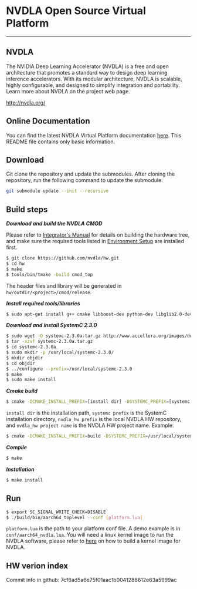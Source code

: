# NVDLA Open Source Virtual Platform
---

## NVDLA

The NVIDIA Deep Learning Accelerator (NVDLA) is a free and open architecture that promotes a standard way to design deep learning inference accelerators. With its modular architecture, NVDLA is scalable, highly configurable, and designed to simplify integration and portability. Learn more about NVDLA on the project web page.

<http://nvdla.org/>

## Online Documentation

You can find the latest NVDLA Virtual Platform documentation [here](http://nvdla.org/vp.html). This README file contains only basic information.

## Download
Git clone the repository and update the submodules. After cloning the repository, run the following command to update the submodule:
```sh
git submodule update --init --recursive
```

## Build steps

***Download and build the NVDLA CMOD***

Please refer to [Integrator's Manual](http://nvdla.org/integration_guide.html) for details on building the hardware tree, and make sure the required tools listed in [Environment Setup](http://nvdla.org/integration_guide.html#environment-setup) are installed first.

```sh
$ git clone https://github.com/nvdla/hw.git
$ cd hw
$ make
$ tools/bin/tmake -build cmod_top
```

The header files and library will be generated in ```hw/outdir/<project>/cmod/release```.

***Install required tools/libraries***

```sh
$ sudo apt-get install g++ cmake libboost-dev python-dev libglib2.0-dev libpixman-1-dev liblua5.2-dev swig libcap-dev libattr1-dev
```

***Download and install SystemC 2.3.0***

```sh
$ sudo wget -O systemc-2.3.0a.tar.gz http://www.accellera.org/images/downloads/standards/systemc/systemc-2.3.0a.tar.gz
$ tar -xzvf systemc-2.3.0a.tar.gz
$ cd systemc-2.3.0a
$ sudo mkdir -p /usr/local/systemc-2.3.0/
$ mkdir objdir
$ cd objdir
$ ../configure --prefix=/usr/local/systemc-2.3.0
$ make
$ sudo make install
```

***Cmake build***

```sh
$ cmake -DCMAKE_INSTALL_PREFIX=[install dir] -DSYSTEMC_PREFIX=[systemc prefix] -DNVDLA_HW_PREFIX=[nvdla_hw prefix] -DNVDLA_HW_PROJECT=[nvdla_hw project name]
```

```install dir``` is the installation path, ```systemc prefix``` is the SystemC installation directory, ```nvdla_hw prefix``` is the local NVDLA HW repository, and ```nvdla_hw project name``` is the NVDLA HW project name. Example:

```sh
$ cmake -DCMAKE_INSTALL_PREFIX=build -DSYSTEMC_PREFIX=/usr/local/systemc-2.3.0/ -DNVDLA_HW_PREFIX=/usr/local/nvdla/hw -DNVDLA_HW_PROJECT=nv_full
```

***Compile***

```sh
$ make
```

***Installation***

```sh
$ make install
```

## Run

```sh
$ export SC_SIGNAL_WRITE_CHECK=DISABLE
$ ./build/bin/aarch64_toplevel --conf [platform.lua]
```

```platform.lua``` is the path to your platform conf file. A demo example is in ```conf/aarch64_nvdla.lua```. You will need a linux kernel image to run the NVDLA software, please refer to [here](http://nvdla.org/vp.html#building-linux-kernel-for-nvdla-virtual-simulator) on how to build a kernel image for NVDLA.

## HW verion index

Commit info in github: 7cf6ad5a6e75f01aac1b0041288612e63a5999ac

